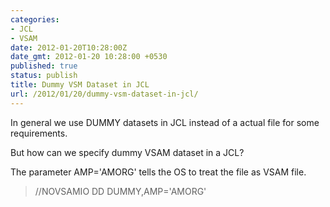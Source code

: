```yaml
---
categories:
- JCL
- VSAM
date: 2012-01-20T10:28:00Z
date_gmt: 2012-01-20 10:28:00 +0530
published: true
status: publish
title: Dummy VSM Dataset in JCL
url: /2012/01/20/dummy-vsm-dataset-in-jcl/
---
```


In general we use DUMMY datasets in JCL instead of a actual file for some requirements.

But how can we specify dummy VSAM dataset in a JCL?

The parameter AMP='AMORG' tells the OS to treat the file as VSAM file. 

>//NOVSAMIO DD DUMMY,AMP='AMORG'
